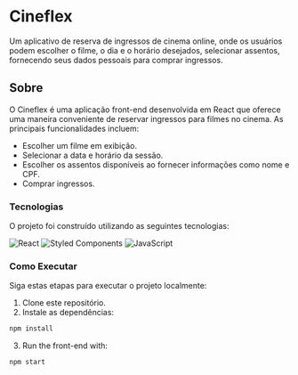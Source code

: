 # Cineflex

Um aplicativo de reserva de ingressos de cinema online, onde os usuários podem escolher o filme, o dia e o horário desejados, selecionar assentos, fornecendo seus dados pessoais para comprar ingressos.

## Sobre

O Cineflex é uma aplicação front-end desenvolvida em React que oferece uma maneira conveniente de reservar ingressos para filmes no cinema. As principais funcionalidades incluem:

* Escolher um filme em exibição.
* Selecionar a data e horário da sessão.
* Escolher os assentos disponíveis ao fornecer informações como nome e CPF.
* Comprar ingressos.

### Tecnologias

O projeto foi construído utilizando as seguintes tecnologias:

![React](https://img.shields.io/badge/react-%2320232a.svg?style=for-the-badge&logo=react&logoColor=%2361DAFB)
![Styled Components](https://img.shields.io/badge/styled--components-DB7093?style=for-the-badge&logo=styled-components&logoColor=white)
![JavaScript](https://img.shields.io/badge/javascript-%23323330.svg?style=for-the-badge&logo=javascript&logoColor=%23F7DF1E)

### Como Executar

Siga estas etapas para executar o projeto localmente:

1. Clone este repositório.
2. Instale as dependências:

```bash
npm install
```
3. Run the front-end with:

```
npm start
```
